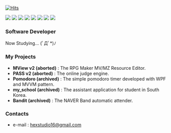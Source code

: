 [![Hits](https://hits.seeyoufarm.com/api/count/incr/badge.svg?url=https%3A%2F%2Fgithub.com%2Fhandbros&count_bg=%2379C83D&title_bg=%23555555&icon=&icon_color=%23E7E7E7&title=Hits&edge_flat=true)](https://hits.seeyoufarm.com)

<img src="https://img.shields.io/badge/C-00599C?style=flat-square&logo=c&logoColor=white"/> <img src="https://img.shields.io/badge/C Sharp-95478E?style=flat-square&logo=C-Sharp&logoColor=white"/> <img src="https://img.shields.io/badge/Python-3776AB?style=flat-square&logo=Python&logoColor=white"/> <img src="https://img.shields.io/badge/Java Script-F7DF1E?style=flat-square&logo=JavaScript&logoColor=black"/> <img src="https://img.shields.io/badge/node.js-339933?style=flat-square&logo=nodedotjs&logoColor=white"/> <img src="https://img.shields.io/badge/Flutter-06589C?style=flat-square&logo=Flutter&logoColor=white"/> <img src="https://img.shields.io/badge/Visual Studio-95478E?style=flat-square&logo=Visual-Studio&logoColor=white"/> <img src="https://img.shields.io/badge/Android Studio-3DDC84?style=flat-square&logo=Android-Studio&logoColor=white"/>

### Software Developer
Now Studying...  (ﾟДﾟ*)ﾉ
 
### My Projects
 * __MView v2 (aborted)__ : The RPG Maker MV/MZ Resource Editor.
 * __PASS v2 (aborted)__ : The online judge engine.
 * __Pomodoro (archived)__ : The simple pomodoro timer developed with WPF and MVVM pattern.
 * __my_school (archived)__ : The assistant application for student in South Korea.
 * __Bandit (archived)__ : The NAVER Band automatic attender.

### Contacts
 * e-mail : [hexstudio16@gmail.com](mailto:hexstudio16@gmail.com)
